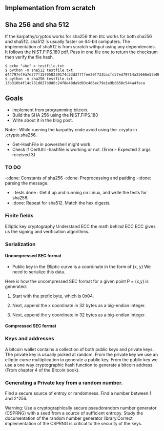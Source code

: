 ## Implementation from scratch


## Sha 256 and sha 512

If the karpathy/cryptos works for sha256 then btc works for both sha256 and sha512. sha512 is usually faster on 64-bit computers. The implementation of sha512 is from scratch withput using any dependencies. It follows the NIST.FIPS.180 pdf. Pass in one file one to return the checksum then verify the file hash.

```
$ echo "abc" > testfile.txt
$ python -m sha512 testfile.txt
d44797ef9a7e277f157050239174c23d3f7ffee20f733bacfc57ed79714a25666e52e060b117511ecdc0d70ceabeaeab0bd859384a918224781ba39c4b16deff
$ python -m sha256 testfile.txt
13b310b4f14c731d827b9d0c24f8e48da9d03c466ec79e1e9b6650c544a4feca

```

## Goals

- Implement from programming bitcoin.
- Build the SHA 256 using the NIST.FIPS.180
- Write about it in the blog post.

Note:- While running the karpathy code avoid using the .crypto in .crypto.sha256. 
- Get-HashFile in powershell might work.
- Check if CertUtil -hashfile is working or not. (Error:- Expected 2 args received 3)


### TO DO

-:done:  Constants of sha256
-:done: Preprocessing and padding
-:done: parsing the message.
- : tests done : Get it up and running on Linux, and write the tests for sha256.
- :done: Repeat for sha512. Match the hex digests.

### Finite fields

Elliptic key cryptography
Understand ECC  the math behind ECC
ECC gives us the signing and verification algorithms.

### Serialization

#### Uncompressed SEC format

- Public key in the Elliptic curve is a coordinate in the form of (x, y) We need to serialize this data.

Here is how the uncompressed SEC format for a given point P = (x,y) is generated:

1. Start with the prefix byte, which is 0x04.

2. Next, append the x coordinate in 32 bytes as a big-endian integer.

3. Next, append the y coordinate in 32 bytes as a big-endian integer.

#### Compressed SEC format



### Keys and addresses

A bitcoin wallet contains a collection of both public keys and private keys. The private key is usually picked at random.  From the private key we use an elliptic  curve multiplication to generate a public key. From the public key  we use a one way cryptographic hash function to generate a bitcoin address. (From chapter 4 of the Bitcoin book).

### Generating a Private key from  a random number.

Find a secure source of entroy or randomness. Find a number between 1 and 2^256. 

Warning: Use a cryptographically secure pseudorandom number generator (CSPRNG) with a seed from a source of sufficient entropy. Study the documentation of the random number generator library.Correct implementation of the CSPRNG is critical to the security of the keys.

